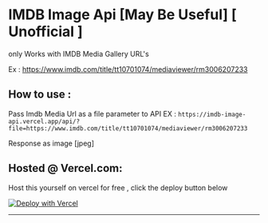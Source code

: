 # IMDB Image Api [May Be Useful] [ Unofficial ]

only Works with IMDB Media Gallery URL's

Ex : https://www.imdb.com/title/tt10701074/mediaviewer/rm3006207233

## How to use :

  Pass Imdb Media Url as a file parameter to API
  EX : 
  `https://imdb-image-api.vercel.app/api/?file=https://www.imdb.com/title/tt10701074/mediaviewer/rm3006207233`

  Response as image [jpeg]

## Hosted @ Vercel.com:

Host this yourself on vercel for free , click the deploy button below

[![Deploy with Vercel](https://vercel.com/button)](https://vercel.com/new/clone?repository-url=https%3A%2F%2Fgithub.com%2Fdev-itsarun%2Fimdb-image-api)


------------
